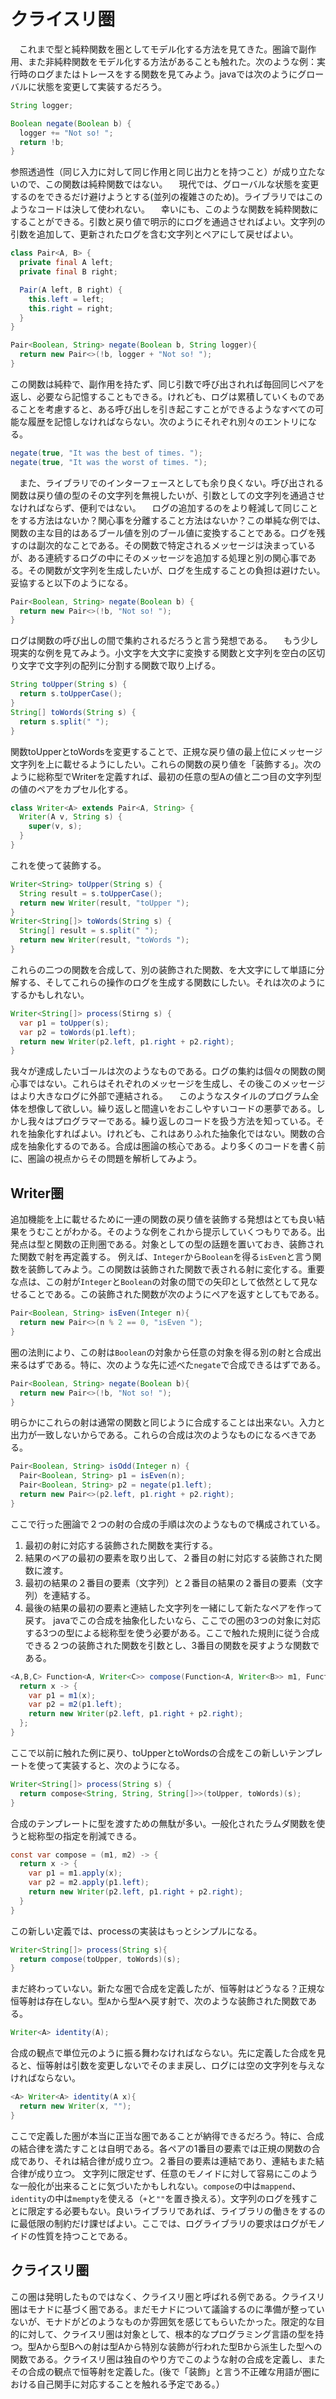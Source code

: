 # クライスリ圏
　これまで型と純粋関数を圏としてモデル化する方法を見てきた。圏論で副作用、また非純粋関数をモデル化する方法があることも触れた。次のような例：実行時のログまたはトレースをする関数を見てみよう。javaでは次のようにグローバルに状態を変更して実装するだろう。
```java
String logger;

Boolean negate(Boolean b) {
  logger += "Not so! ";
  return !b;
}
```
参照透過性（同じ入力に対して同じ作用と同じ出力とを持つこと）が成り立たないので、この関数は純粋関数ではない。
　現代では、グローバルな状態を変更するのをできるだけ避けようとする(並列の複雑さのため)。ライブラリではこのようなコードは決して使われない。
　幸いにも、このような関数を純粋関数にすることができる。引数と戻り値で明示的にログを通過させればよい。文字列の引数を追加して、更新されたログを含む文字列とペアにして戻せばよい。
```java
class Pair<A, B> {
  private final A left;
  private final B right;

  Pair(A left, B right) {
    this.left = left;
    this.right = right;
  }
}

Pair<Boolean, String> negate(Boolean b, String logger){
  return new Pair<>(!b, logger + "Not so! ");
}
```
この関数は純粋で、副作用を持たず、同じ引数で呼び出されれば毎回同じペアを返し、必要なら記憶することもできる。けれども、ログは累積していくものであることを考慮すると、ある呼び出しを引き起こすことができるようなすべての可能な履歴を記憶しなければならない。次のようにそれぞれ別々のエントリになる。
```java
negate(true, "It was the best of times. ");
negate(true, "It was the worst of times. ");
```
　また、ライブラリでのインターフェースとしても余り良くない。呼び出される関数は戻り値の型のその文字列を無視したいが、引数としての文字列を通過させなければならず、便利ではない。
　ログの追加するのをより軽減して同じことをする方法はないか？関心事を分離すること方法はないか？この単純な例では、関数の主な目的はあるブール値を別のブール値に変換することである。ログを残すのは副次的なことである。その関数で特定されるメッセージは決まっているが、ある連続するログの中にそのメッセージを追加する処理と別の関心事である。その関数が文字列を生成したいが、ログを生成することの負担は避けたい。妥協すると以下のようになる。
```java
Pair<Boolean, String> negate(Boolean b) {
  return new Pair<>(!b, "Not so! ");
}
```
ログは関数の呼び出しの間で集約されるだろうと言う発想である。
　もう少し現実的な例を見てみよう。小文字を大文字に変換する関数と文字列を空白の区切り文字で文字列の配列に分割する関数で取り上げる。
```java
String toUpper(String s) {
  return s.toUpperCase();
}
String[] toWords(String s) {
  return s.split(" ");
}
```
関数toUpperとtoWordsを変更することで、正規な戻り値の最上位にメッセージ文字列を上に載せるようにしたい。これらの関数の戻り値を「装飾する」。次のように総称型でWriterを定義すれば、最初の任意の型Aの値と二つ目の文字列型の値のペアをカプセル化する。
```java
class Writer<A> extends Pair<A, String> {
  Writer(A v, String s) {
    super(v, s);
  }
}
```
これを使って装飾する。
```java
Writer<String> toUpper(String s) {
  String result = s.toUpperCase();
  return new Writer(result, "toUpper ");
}
Writer<String[]> toWords(String s) {
  String[] result = s.split(" ");
  return new Writer(result, "toWords ");
}
```
これらの二つの関数を合成して、別の装飾された関数、を大文字にして単語に分解する、そしてこれらの操作のログを生成する関数にしたい。それは次のようにするかもしれない。
```java
Writer<String[]> process(Stirng s) {
  var p1 = toUpper(s);
  var p2 = toWords(p1.left);
  return new Writer(p2.left, p1.right + p2.right);
}
```
我々が達成したいゴールは次のようなものである。ログの集約は個々の関数の関心事ではない。これらはそれぞれのメッセージを生成し、その後このメッセージはより大きなログに外部で連結される。
　このようなスタイルのプログラム全体を想像して欲しい。繰り返しと間違いをおこしやすいコードの悪夢である。しかし我々はプログラマーである。繰り返しのコードを扱う方法を知っている。それを抽象化すればよい。けれども、これはありふれた抽象化ではない。関数の合成を抽象化するのである。合成は圏論の核心である。より多くのコードを書く前に、圏論の視点からその問題を解析してみよう。

## Writer圏
 追加機能を上に載せるために一連の関数の戻り値を装飾する発想はとても良い結果をうむことがわかる。そのような例をこれから提示していくつもりである。出発点は型と関数の正則圏である。対象としての型の話題を置いておき、装飾された関数で射を再定義する。
 例えば、`Integer`から`Boolean`を得る`isEven`と言う関数を装飾してみよう。この関数は装飾された関数で表される射に変化する。重要な点は、この射が`Integer`と`Boolean`の対象の間での矢印として依然として見なせることである。この装飾された関数が次のようにペアを返すとしてもである。
```java
Pair<Boolean, String> isEven(Integer n){
  return new Pair<>(n % 2 == 0, "isEven ");
}
```
圏の法則により、この射は`Boolean`の対象から任意の対象を得る別の射と合成出来るはずである。特に、次のような先に述べた`negate`で合成できるはずである。
```java
Pair<Boolean, String> negate(Boolean b){
  return new Pair<>(!b, "Not so! ");
}
```
明らかにこれらの射は通常の関数と同じように合成することは出来ない。入力と出力が一致しないからである。これらの合成は次のようなものになるべきである。
```java
Pair<Boolean, String> isOdd(Integer n) {
  Pair<Boolean, String> p1 = isEven(n);
  Pair<Boolean, String> p2 = negate(p1.left);
  return new Pair<>(p2.left, p1.right + p2.right);
}
```
ここで行った圏論で２つの射の合成の手順は次のようなもので構成されている。
 1. 最初の射に対応する装飾された関数を実行する。
 1. 結果のペアの最初の要素を取り出して、２番目の射に対応する装飾された関数に渡す。
 1. 最初の結果の２番目の要素（文字列）と２番目の結果の２番目の要素（文字列）を連結する。
 1. 最後の結果の最初の要素と連結した文字列を一緒にして新たなペアを作って戻す。
 javaでこの合成を抽象化したいなら、ここでの圏の3つの対象に対応する3つの型による総称型を使う必要がある。ここで触れた規則に従う合成できる２つの装飾された関数を引数とし、3番目の関数を戻すような関数である。
```java
<A,B,C> Function<A, Writer<C>> compose(Function<A, Writer<B>> m1, Function<B, Writer<C>> m2) {
  return x -> {
    var p1 = m1(x);
    var p2 = m2(p1.left);
    return new Writer(p2.left, p1.right + p2.right);
  };
}
```
ここで以前に触れた例に戻り、toUpperとtoWordsの合成をこの新しいテンプレートを使って実装すると、次のようになる。
```java
Writer<String[]> process(String s) {
  return compose<String, String, String[]>>(toUpper, toWords)(s);
}
```
合成のテンプレートに型を渡すための無駄が多い。一般化されたラムダ関数を使うと総称型の指定を削減できる。
```java
const var compose = (m1, m2) -> {
  return x -> {
    var p1 = m1.apply(x);
    var p2 = m2.apply(p1.left);
    return new Writer(p2.left, p1.right + p2.right);
  }
}
```
この新しい定義では、processの実装はもっとシンプルになる。
```java
Writer<String[]> process(String s){
  return compose(toUpper, toWords)(s);
}
```
まだ終わっていない。新たな圏で合成を定義したが、恒等射はどうなる？正規な恒等射は存在しない。型`A`から型`A`へ戻す射で、次のような装飾された関数である。
```java
Writer<A> identity(A);
```
合成の観点で単位元のように振る舞わなければならない。先に定義した合成を見ると、恒等射は引数を変更しないでそのまま戻し、ログには空の文字列を与えなければならない。
```java
<A> Writer<A> identity(A x){
  return new Writer(x, "");
}
```
ここで定義した圏が本当に正当な圏であることが納得できるだろう。特に、合成の結合律を満たすことは自明である。各ペアの1番目の要素では正規の関数の合成であり、それは結合律が成り立つ。２番目の要素は連結であり、連結もまた結合律が成り立つ。
 文字列に限定せず、任意のモノイドに対して容易にこのような一般化が出来ることに気づいたかもしれない。`compose`の中は`mappend`、`identity`の中は`mempty`を使える（`+`と`""`を置き換える）。文字列のログを残すことに限定する必要もない。良いライブラリであれば、ライブラリの働きをするのに最低限の制約だけ課せばよい。ここでは、ログライブラリの要求はログがモノイドの性質を持つことである。
## クライスリ圏
 この圏は発明したものではなく、クライスリ圏と呼ばれる例である。クライスリ圏はモナドに基づく圏である。まだモナドについて議論するのに準備が整っていないが、モナドがどのようなものか雰囲気を感じてもらいたかった。限定的な目的に対して、クライスリ圏は対象として、根本的なプログラミング言語の型を持つ。型Aから型Bへの射は型Aから特別な装飾が行われた型Bから派生した型への関数である。クライスリ圏は独自のやり方でこのような射の合成を定義し、またその合成の観点で恒等射を定義した。(後で「装飾」と言う不正確な用語が圏における自己関手に対応することを触れる予定である。）
